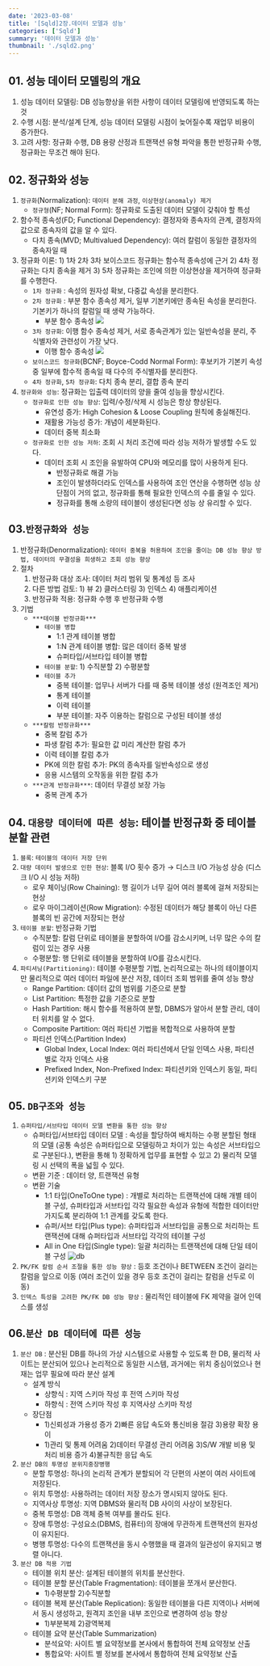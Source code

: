 ```yaml
---
date: '2023-03-08'
title: '[Sqld]2장.데이터 모델과 성능'
categories: ['Sqld']
summary: '데이터 모델과 성능'
thumbnail: './sqld2.png'
---
```


## 01. 성능 데이터 모델링의 개요
1. 성능 데이터 모델링: DB 성능향상을 위한 사항이 데이터 모델링에 반영되도록 하는 것
2. 수행 시점: 분석/설계 단계, 성능 데이터 모델링 시점이 늦어질수록 재업무 비용이 증가한다.
3. 고려 사항: 정규화 수행, DB 용량 산정과 트랜잭션 유형 파악을 통한 반정규화 수행, 정규화는 무조건 해야 된다.
## 02. 정규화와 성능
1. ``정규화``(Normalization): ``데이터 분해 과정``, ``이상현상(anomaly) 제거``
   * ``정규형``(NF; Normal Form): 정규화로 도출된 데이터 모델이 갖춰야 할 특성
2. 함수적 종속성(FD; Functional Dependency): 결정자와 종속자의 관계, 결정자의 값으로 종속자의 값을 알 수 있다.
   * 다치 종속(MVD; Multivalued Dependency): 여러 칼럼이 동일한 결정자의 종속자일 때
3. 정규화 이론: 1) 1차 2차 3차 보이스코드 정규화는 함수적 종속성에 근거 2) 4차 정규화는 다치 종속을 제거 3) 5차
   정규화는 조인에 의한 이상현상을 제거하여 정규화를 수행한다.
   * ``1차 정규화`` : 속성의 원자성 확보, 다중값 속성을 분리한다.
   * ``2차 정규화`` : 부분 함수 종속성 제거, 일부 기본키에만 종속된 속성을 분리한다. 기본키가 하나의 칼럼일 때 생략 가능하다.
     * 부분 함수 종속성 ![](./2Normalization.png)
   * ``3차 정규화``: 이행 함수 종속성 제거, 서로 종속관계가 있는 일반속성을 분리, 주식별자와 관련성이 가장 낮다.
     * 이행 함수 종속성 ![](./3Normalization.png)
   * ``보이스코드 정규화``(BCNF; Boyce-Codd Normal Form): 후보키가 기본키 속성 중 일부에 함수적 종속일 때
     다수의 주식별자를 분리한다.
   * ``4차 정규화``, ``5차 정규화``: 다치 종속 분리, 결합 종속 분리
4. ``정규화와 성능``: 정규화는 입출력 데이터의 양을 줄여 성능을 향상시킨다.
   * ``정규화로 인한 성능 향상``: 입력/수정/삭제 시 성능은 항상 향상된다.
     - 유연성 증가: High Cohesion & Loose Coupling 원칙에 충실해진다.
     - 재활용 가능성 증가: 개념이 세분화된다.
     - 데이터 중복 최소화
   * ``정규화로 인한 성능 저하``: 조회 시 처리 조건에 따라 성능 저하가 발생할 수도 있다.
     - 데이터 조회 시 조인을 유발하여 CPU와 메모리를 많이 사용하게 된다.
       + 반정규화로 해결 가능
       + 조인이 발생하더라도 인덱스를 사용하여 조인 연산을 수행하면 성능 상 단점이 거의 없고, 정규화를 통해 필요한 인덱스의 수를 줄일 수 있다.
       + 정규화를 통해 소량의 테이블이 생성된다면 성능 상 유리할 수 있다.
## 03.``반정규화와 성능``
1. 반정규화(Denormalization): ``데이터 중복을 허용하여 조인을 줄이는 DB 성능 향상 방법, 데이터의 무결성을 희생하고
   조회 성능 향상``
2. 절차
   1. 반정규화 대상 조사: 데이터 처리 범위 및 통계성 등 조사
   2. 다른 방법 검토: 1) 뷰 2) 클러스터링 3) 인덱스 4) 애플리케이션
   3. 반정규화 적용: 정규화 수행 후 반정규화 수행
3. 기법
   * ``***테이블 반정규화***``
     - ``테이블 병합``
       + 1:1 관계 테이블 병합
       + 1:N 관계 테이블 병합: 많은 데이터 중복 발생
       + 슈퍼타입/서브타입 테이블 병합 
     - ``테이블 분할``: 1) 수직분할 2) 수평분할
     - ``테이블 추가``
       + 중복 테이블: 업무나 서버가 다를 때 중복 테이블 생성 (원격조인 제거)
       + 통계 테이블
       + 이력 테이블
       + 부분 테이블: 자주 이용하는 칼럼으로 구성된 테이블 생성
   * ``***칼럼 반정규화***``
     - 중복 칼럼 추가
     - 파생 칼럼 추가: 필요한 값 미리 계산한 칼럼 추가
     - 이력 테이블 칼럼 추가
     - PK에 의한 칼럼 추가: PK의 종속자를 일반속성으로 생성
     - 응용 시스템의 오작동을 위한 칼럼 추가
   * ``***관계 반정규화***``: 데이터 무결성 보장 가능
     - 중복 관계 추가
## 04. ``대용량 데이터에 따른 성능``: 테이블 반정규화 중 테이블 분할 관련
1. ``블록``: ``테이블의 데이터 저장 단위``
2. ``대량 데이터 발생으로 인한 현상``: 블록 I/O 횟수 증가 → 디스크 I/O 가능성 상승 (디스크 I/O 시 성능 저하)
   * 로우 체이닝(Row Chaining): 행 길이가 너무 길어 여러 블록에 걸쳐 저장되는 현상
   * 로우 마이그레이션(Row Migration): 수정된 데이터가 해당 블록이 아닌 다른 블록의 빈 공간에 저장되는 현상
3. ``테이블 분할``: 반정규화 기법
   * 수직분할: 칼럼 단위로 테이블을 분할하여 I/O를 감소시키며, 너무 많은 수의 칼럼이 있는 경우 사용
   * 수평분할: 행 단위로 테이블을 분할하여 I/O를 감소시킨다.
4. ``파티셔닝(Partitioning)``: 테이블 수평분할 기법, 논리적으로는 하나의 테이블이지만 물리적으로 여러 데이터 파일에 분산 저장, 데이터 조회 범위를 줄여 성능 향상
   * Range Partition: 데이터 값의 범위를 기준으로 분할
   * List Partition: 특정한 값을 기준으로 분할
   * Hash Partition: 해시 함수를 적용하여 분할, DBMS가 알아서 분할 관리, 데이터 위치를 알 수 없다.
   * Composite Partition: 여러 파티션 기법을 복합적으로 사용하여 분할
   * 파티션 인덱스(Partition Index) 
     + Global Index, Local Index: 여러 파티션에서 단일 인덱스 사용, 파티션 별로 각자 인덱스 사용
     + Prefixed Index, Non-Prefixed Index: 파티션키와 인덱스키 동일, 파티션키와 인덱스키 구분
## 05. ``DB구조와 성능``
1. ``슈퍼타입/서브타입 데이터 모델 변환을 통한 성능 향상``
   * 슈퍼타입/서브타입 데이터 모델 : 속성을 할당하여 배치하는 수평 분할된 형태의 모델 (공통 속성은 슈퍼타입으로 모델링하고 차이가 있는 속성은 서브타입으로 구분된다.), 변환을 통해 1) 정확하게 업무를 표현할 수 있고 2) 물리적 모델링 시 선택의 폭을 넓힐 수 있다.
   * 변환 기준 : 데이터 양, 트랜잭션 유형
   * 변환 기술
     - 1:1 타입(OneToOne type) : 개별로 처리하는 트랜잭션에 대해 개별 테이블 구성, 슈퍼타입과 서브타입 각각 필요한 속성과 유형에 적합한 데이터만 가지도록 분리하여 1:1 관계를 갖도록 한다.
     - 슈퍼/서브 타입(Plus type): 슈퍼타입과 서브타입을 공통으로 처리하는 트랜잭션에 대해 슈퍼타입과 서브타입 각각의 테이블 구성
     - All in One 타입(Single type): 일괄 처리하는 트랜잭션에 대해 단일 테이블 구성 ![db](db1.png)  
2. ``PK/FK 칼럼 순서 조절을 통한 성능 향상`` : 등호 조건이나 BETWEEN 조건이 걸리는 칼럼을 앞으로 이동 (여러 조건이
   있을 경우 등호 조건이 걸리는 칼럼을 선두로 이동)
3. ``인덱스 특성을 고려한 PK/FK DB 성능 향상`` : 물리적인 테이블에 FK 제약을 걸어 인덱스를 생성
## 06.``분산 DB 데이터에 따른 성능``
1. ``분산 DB`` : 분산된 DB를 하나의 가상 시스템으로 사용할 수 있도록 한 DB, 물리적 사이트는 분산되어 있으나 논리적으로 동일한 시스템, 과거에는 위치 중심이었으나 현재는 업무 필요에 따라 분산 설계
   * 설계 방식
     - 상향식 : 지역 스키마 작성 후 전역 스키마 작성
     - 하향식 : 전역 스키마 작성 후 지역사상 스키마 작성
   * 장단점
     - 1)신뢰성과 가용성 증가 2)빠른 응답 속도와 통신비용 절감 3)용량 확장 용이
     - 1)관리 및 통제 어려움 2)데이터 무결성 관리 어려움 3)S/W 개발 비용 및 처리 비용 증가 4)불규칙한
          응답 속도
2. ``분산 DB의 투명성 분위지중장병행``
   * 분할 투명성: 하나의 논리적 관계가 분할되어 각 단편의 사본이 여러 사이트에 저장된다.
   * 위치 투명성: 사용하려는 데이터 저장 장소가 명시되지 않아도 된다.
   * 지역사상 투명성: 지역 DBMS와 물리적 DB 사이의 사상이 보장된다.
   * 중복 투명성: DB 객체 중복 여부를 몰라도 된다.
   * 장애 투명성: 구성요소(DBMS, 컴퓨터)의 장애에 무관하게 트랜잭션의 원자성이 유지된다.
   * 병행 투명성: 다수의 트랜잭션을 동시 수행했을 때 결과의 일관성이 유지되고 병렬 아니다.
3. ``분산 DB 적용 기법``
   * 테이블 위치 분산: 설계된 테이블의 위치를 분산한다.
   * 테이블 분할 분산(Table Fragmentation): 테이블을 쪼개서 분산한다.
     - 1)수평분할 2)수직분할
   * 테이블 복제 분산(Table Replication): 동일한 테이블을 다른 지역이나 서버에서 동시 생성하고, 원격지 조인을 내부 조인으로 변경하여 성능 향상
     - 1)부분복제 2)광역복제
   * 테이블 요약 분산(Table Summarization)
     - 분석요약: 사이트 별 요약정보를 본사에서 통합하여 전체 요약정보 산출
     - 통합요약: 사이트 별 정보를 본사에서 통합하여 전체 요약정보 산출